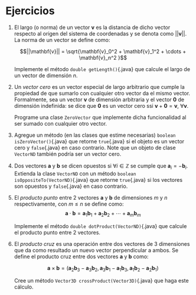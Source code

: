 # Ejercicios

1.  El largo (o norma) de un vector $\mathbf{v}$ es la distancia de
    dicho vector respecto al origen del sistema de coordenadas y se
    denota como $||\mathbf{v}||$. La norma de un vector se define como:

    $$||\mathbf{v}|| = 
                \sqrt{\mathbf{v}_0^2 + \mathbf{v}_1^2 + \cdots + \mathbf{v}_n^2 }$$

    Implemente el método `double getLength()`{.java} que calcule el
    largo de un vector de dimensión $n$.

2.  Un *vector cero* es un vector especial de largo arbitrario que
    cumple la propiedad de que sumarlo con cualquier otro vector da el
    mismo vector. Formalmente, sea un vector $\mathbf{v}$ de dimensión
    arbitraria y el vector $\mathbf{0}$ de dimensión indefinida: se dice
    que $\mathbf{0}$ es un vector cero ssi
    $\mathbf{v} + \mathbf{0} = \mathbf{v},\ \forall \mathbf{v}$.

    Programe una clase `ZeroVector` que implemente dicha funcionalidad
    al ser sumado con cualquier otro vector.

3.  Agregue un método (en las clases que estime necesarias)
    `boolean isZeroVector()`{.java} que retorne `true`{.java} si el
    objeto es un vector cero y `false`{.java} en caso contrario. Note
    que un objeto de clase `VectorND` también podría ser un vector cero.

4.  Dos vectores $\mathbf{a}$ y $\mathbf{b}$ se dicen opuestos si
    $\forall i \in \mathbb{Z}$ se cumple que
    $\mathbf{a}_i = -\mathbf{b}_i$. Extienda la clase `VectorND` con un
    método `boolean isOppositeTo(VectorND)`{.java} que retorne
    `true`{.java} si los vectores son opuestos y `false`{.java} en caso
    contrario.

5.  El *producto punto* entre 2 vectores $\mathbf{a}$ y $\mathbf{b}$ de
    dimensiones $m$ y $n$ respectivamente, con $m \leq n$ se define
    como: $$\mathbf{a} \cdot \mathbf{b} = \mathbf{a}_1 \mathbf{b}_1 
                + \mathbf{a}_2 \mathbf{b}_2 + \cdots + \mathbf{a}_m \mathbf{b}_m$$

    Implemente el método `double dotProduct(VectorND)`{.java} que
    calcule el producto punto entre 2 vectores.

6.  El *producto cruz* es una operación entre dos vectores de 3
    dimensiones que da como resultado un nuevo vector perpendicular a
    ambos. Se define el producto cruz entre dos vectores $\mathbf{a}$ y
    $\mathbf{b}$ como:

    $$\mathbf{a} \times \mathbf{b} = \left(
                \mathbf{a}_2 \mathbf{b}_3 - \mathbf{a}_3 \mathbf{b}_2,\,
                \mathbf{a}_3 \mathbf{b}_1 - \mathbf{a}_1 \mathbf{b}_3,\,
                \mathbf{a}_1 \mathbf{b}_2 - \mathbf{a}_2 \mathbf{b}_1
                \right)$$

    Cree un método `Vector3D crossProduct(Vector3D)`{.java} que haga
    este cálculo.
